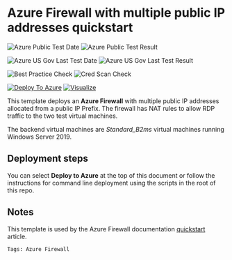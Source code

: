 # Azure Firewall with multiple public IP addresses quickstart

![Azure Public Test Date](https://azurequickstartsservice.blob.core.windows.net/badges/fw-docs-qs/PublicLastTestDate.svg)
![Azure Public Test Result](https://azurequickstartsservice.blob.core.windows.net/badges/fw-docs-qs/PublicDeployment.svg)

![Azure US Gov Last Test Date](https://azurequickstartsservice.blob.core.windows.net/badges/fw-docs-qs/FairfaxLastTestDate.svg)
![Azure US Gov Last Test Result](https://azurequickstartsservice.blob.core.windows.net/badges/fw-docs-qs/FairfaxDeployment.svg)

![Best Practice Check](https://azurequickstartsservice.blob.core.windows.net/badges/fw-docs-qs/BestPracticeResult.svg)
![Cred Scan Check](https://azurequickstartsservice.blob.core.windows.net/badges/fw-docs-qs/CredScanResult.svg)

[![Deploy To Azure](https://raw.githubusercontent.com/fathym-it/azure-quickstart-templates/master/1-CONTRIBUTION-GUIDE/images/deploytoazure.svg?sanitize=true)](https://portal.azure.com/#create/Microsoft.Template/uri/https%3A%2F%2Fraw.githubusercontent.com%2Ffathym-it%2Fazure-quickstart-templates%2Fmaster%2Ffw-docs-qs%2Fazuredeploy.json)  [![Visualize](https://raw.githubusercontent.com/fathym-it/azure-quickstart-templates/master/1-CONTRIBUTION-GUIDE/images/visualizebutton.svg?sanitize=true)](http://armviz.io/#/?load=https%3A%2F%2Fraw.githubusercontent.com%2Ffathym-it%2Fazure-quickstart-templates%2Fmaster%2Ffw-docs-qs%2Fazuredeploy.json)

This template deploys an **Azure Firewall** with multiple public IP addresses allocated from a public IP Prefix. The firewall has NAT rules to allow RDP traffic to the two test virtual machines.

The backend virtual machines are *Standard_B2ms* virtual machines running Windows Server 2019.

## Deployment steps

You can select **Deploy to Azure** at the top of this document or follow the instructions for command line deployment using the scripts in the root of this repo.

## Notes

This template is used by the Azure Firewall documentation [quickstart](https://docs.microsoft.com/azure/firewall/quick-create-multiple-ip-template) article.

`Tags: Azure Firewall`
